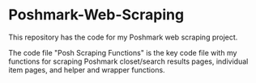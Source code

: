 # Poshmark-Web-Scraping

This repository has the code for my Poshmark web scraping project.

The code file "Posh Scraping Functions" is the key code file with my functions for scraping Poshmark closet/search results pages, individual item pages, and helper and wrapper functions.

